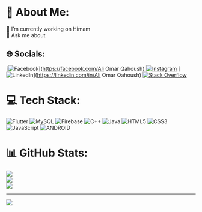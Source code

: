 # 💫 About Me:
🔭 I’m currently working on Himam<br>💬 Ask me about<br>


## 🌐 Socials:
[![Facebook](https://img.shields.io/badge/Facebook-%231877F2.svg?logo=Facebook&logoColor=white)](https://facebook.com/Ali Omar Qahoush) [![Instagram](https://img.shields.io/badge/Instagram-%23E4405F.svg?logo=Instagram&logoColor=white)](https://instagram.com/ali._qahoush) [![LinkedIn](https://img.shields.io/badge/LinkedIn-%230077B5.svg?logo=linkedin&logoColor=white)](https://linkedin.com/in/Ali Omar Qahoush) [![Stack Overflow](https://img.shields.io/badge/-Stackoverflow-FE7A16?logo=stack-overflow&logoColor=white)](https://stackoverflow.com/users/AliQahoush) 

# 💻 Tech Stack:
![Flutter](https://img.shields.io/badge/Flutter-%2302569B.svg?style=for-the-badge&logo=Flutter&logoColor=white) ![MySQL](https://img.shields.io/badge/mysql-%2300f.svg?style=for-the-badge&logo=mysql&logoColor=white) ![Firebase](https://img.shields.io/badge/firebase-%23039BE5.svg?style=for-the-badge&logo=firebase) ![C++](https://img.shields.io/badge/c++-%2300599C.svg?style=for-the-badge&logo=c%2B%2B&logoColor=white) ![Java](https://img.shields.io/badge/java-%23ED8B00.svg?style=for-the-badge&logo=java&logoColor=white) ![HTML5](https://img.shields.io/badge/html5-%23E34F26.svg?style=for-the-badge&logo=html5&logoColor=white) ![CSS3](https://img.shields.io/badge/css3-%231572B6.svg?style=for-the-badge&logo=css3&logoColor=white) ![JavaScript](https://img.shields.io/badge/javascript-%23323330.svg?style=for-the-badge&logo=javascript&logoColor=%23F7DF1E) ![ANDROID](https://img.shields.io/badge/android-%2320232a.svg?style=for-the-badge&logo=android&logoColor=%a4c639)
# 📊 GitHub Stats:
![](https://github-readme-stats.vercel.app/api?username=AliQahoush&theme=radical&hide_border=false&include_all_commits=false&count_private=false)<br/>
![](https://github-readme-streak-stats.herokuapp.com/?user=AliQahoush&theme=radical&hide_border=false)<br/>
![](https://github-readme-stats.vercel.app/api/top-langs/?username=AliQahoush&theme=radical&hide_border=false&include_all_commits=false&count_private=false&layout=compact)

---
[![](https://visitcount.itsvg.in/api?id=AliQahoush&icon=0&color=0)](https://visitcount.itsvg.in)

